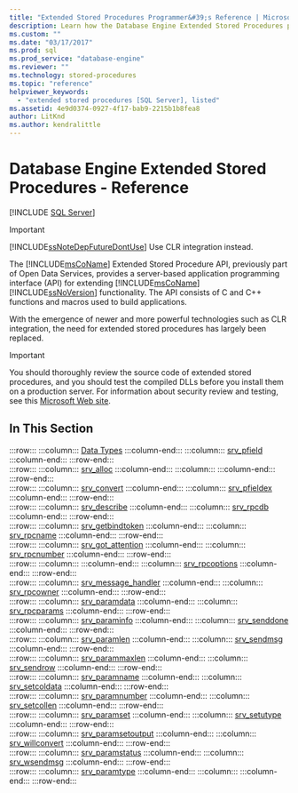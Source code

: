 ```yaml
---
title: "Extended Stored Procedures Programmer&#39;s Reference | Microsoft Docs"
description: Learn how the Database Engine Extended Stored Procedures provide a server-based application programming interface (API) for expanding SQL Server functionality.
ms.custom: ""
ms.date: "03/17/2017"
ms.prod: sql
ms.prod_service: "database-engine"
ms.reviewer: ""
ms.technology: stored-procedures
ms.topic: "reference"
helpviewer_keywords: 
  - "extended stored procedures [SQL Server], listed"
ms.assetid: 4e9d0374-0927-4f17-bab9-2215b1b8fea8
author: LitKnd
ms.author: kendralittle
---
```

# Database Engine Extended Stored Procedures - Reference
 [!INCLUDE [SQL Server](../../includes/applies-to-version/sqlserver.md)]
    
> [!IMPORTANT]  
>  [!INCLUDE[ssNoteDepFutureDontUse](../../includes/ssnotedepfuturedontuse-md.md)] Use CLR integration instead.  
  
 The [!INCLUDE[msCoName](../../includes/msconame-md.md)] Extended Stored Procedure API, previously part of Open Data Services, provides a server-based application programming interface (API) for extending [!INCLUDE[msCoName](../../includes/msconame-md.md)] [!INCLUDE[ssNoVersion](../../includes/ssnoversion-md.md)] functionality. The API consists of C and C++ functions and macros used to build applications.  
  
 With the emergence of newer and more powerful technologies such as CLR integration, the need for extended stored procedures has largely been replaced.  
  
> [!IMPORTANT]  
>  You should thoroughly review the source code of extended stored procedures, and you should test the compiled DLLs before you install them on a production server. For information about security review and testing, see this [Microsoft Web site](https://go.microsoft.com/fwlink/?LinkID=54761&amp;clcid=0x409https://msdn.microsoft.com/security/).  
  
## In This Section  
  
:::row:::
    :::column:::
        [Data Types](../../relational-databases/extended-stored-procedures-reference/data-types-extended-stored-procedure-api.md)
    :::column-end:::
    :::column:::
        [srv_pfield](../../relational-databases/extended-stored-procedures-reference/srv-pfield-extended-stored-procedure-api.md)
    :::column-end:::
:::row-end:::  
:::row:::
    :::column:::
        [srv_alloc](../../relational-databases/extended-stored-procedures-reference/srv-alloc-extended-stored-procedure-api.md)
    :::column-end:::
    :::column:::
    :::column-end:::
:::row-end:::  
:::row:::
    :::column:::
        [srv_convert](../../relational-databases/extended-stored-procedures-reference/srv-convert-extended-stored-procedure-api.md)
    :::column-end:::
    :::column:::
        [srv_pfieldex](../../relational-databases/extended-stored-procedures-reference/srv-pfieldex-extended-stored-procedure-api.md)
    :::column-end:::
:::row-end:::  
:::row:::
    :::column:::
        [srv_describe](../../relational-databases/extended-stored-procedures-reference/srv-describe-extended-stored-procedure-api.md)
    :::column-end:::
    :::column:::
        [srv_rpcdb](../../relational-databases/extended-stored-procedures-reference/srv-rpcdb-extended-stored-procedure-api.md)
    :::column-end:::
:::row-end:::  
:::row:::
    :::column:::
        [srv_getbindtoken](../../relational-databases/extended-stored-procedures-reference/srv-getbindtoken-extended-stored-procedure-api.md)
    :::column-end:::
    :::column:::
        [srv_rpcname](../../relational-databases/extended-stored-procedures-reference/srv-rpcname-extended-stored-procedure-api.md)
    :::column-end:::
:::row-end:::  
:::row:::
    :::column:::
        [srv_got_attention](../../relational-databases/extended-stored-procedures-reference/srv-got-attention-extended-stored-procedure-api.md)
    :::column-end:::
    :::column:::
        [srv_rpcnumber](../../relational-databases/extended-stored-procedures-reference/srv-rpcnumber-extended-stored-procedure-api.md)
    :::column-end:::
:::row-end:::  
:::row:::
    :::column:::
    :::column-end:::
    :::column:::
        [srv_rpcoptions](../../relational-databases/extended-stored-procedures-reference/srv-rpcoptions-extended-stored-procedure-api.md)
    :::column-end:::
:::row-end:::  
:::row:::
    :::column:::
        [srv_message_handler](../../relational-databases/extended-stored-procedures-reference/srv-message-handler-extended-stored-procedure-api.md)
    :::column-end:::
    :::column:::
        [srv_rpcowner](../../relational-databases/extended-stored-procedures-reference/srv-rpcowner-extended-stored-procedure-api.md)
    :::column-end:::
:::row-end:::  
:::row:::
    :::column:::
        [srv_paramdata](../../relational-databases/extended-stored-procedures-reference/srv-paramdata-extended-stored-procedure-api.md)
    :::column-end:::
    :::column:::
        [srv_rpcparams](../../relational-databases/extended-stored-procedures-reference/srv-rpcparams-extended-stored-procedure-api.md)
    :::column-end:::
:::row-end:::  
:::row:::
    :::column:::
        [srv_paraminfo](../../relational-databases/extended-stored-procedures-reference/srv-paraminfo-extended-stored-procedure-api.md)
    :::column-end:::
    :::column:::
        [srv_senddone](../../relational-databases/extended-stored-procedures-reference/srv-senddone-extended-stored-procedure-api.md)
    :::column-end:::
:::row-end:::  
:::row:::
    :::column:::
        [srv_paramlen](../../relational-databases/extended-stored-procedures-reference/srv-paramlen-extended-stored-procedure-api.md)
    :::column-end:::
    :::column:::
        [srv_sendmsg](../../relational-databases/extended-stored-procedures-reference/srv-sendmsg-extended-stored-procedure-api.md)
    :::column-end:::
:::row-end:::  
:::row:::
    :::column:::
        [srv_parammaxlen](../../relational-databases/extended-stored-procedures-reference/srv-parammaxlen-extended-stored-procedure-api.md)
    :::column-end:::
    :::column:::
        [srv_sendrow](../../relational-databases/extended-stored-procedures-reference/srv-sendrow-extended-stored-procedure-api.md)
    :::column-end:::
:::row-end:::  
:::row:::
    :::column:::
        [srv_paramname](../../relational-databases/extended-stored-procedures-reference/srv-paramname-extended-stored-procedure-api.md)
    :::column-end:::
    :::column:::
        [srv_setcoldata](../../relational-databases/extended-stored-procedures-reference/srv-setcoldata-extended-stored-procedure-api.md)
    :::column-end:::
:::row-end:::  
:::row:::
    :::column:::
        [srv_paramnumber](../../relational-databases/extended-stored-procedures-reference/srv-paramnumber-extended-stored-procedure-api.md)
    :::column-end:::
    :::column:::
        [srv_setcollen](../../relational-databases/extended-stored-procedures-reference/srv-setcollen-extended-stored-procedure-api.md)
    :::column-end:::
:::row-end:::  
:::row:::
    :::column:::
        [srv_paramset](../../relational-databases/extended-stored-procedures-reference/srv-paramset-extended-stored-procedure-api.md)
    :::column-end:::
    :::column:::
        [srv_setutype](../../relational-databases/extended-stored-procedures-reference/srv-setutype-extended-stored-procedure-api.md)
    :::column-end:::
:::row-end:::  
:::row:::
    :::column:::
        [srv_paramsetoutput](../../relational-databases/extended-stored-procedures-reference/srv-paramsetoutput-extended-stored-procedure-api.md)
    :::column-end:::
    :::column:::
        [srv_willconvert](../../relational-databases/extended-stored-procedures-reference/srv-willconvert-extended-stored-procedure-api.md)
    :::column-end:::
:::row-end:::  
:::row:::
    :::column:::
        [srv_paramstatus](../../relational-databases/extended-stored-procedures-reference/srv-paramstatus-extended-stored-procedure-api.md)
    :::column-end:::
    :::column:::
        [srv_wsendmsg](../../relational-databases/extended-stored-procedures-reference/srv-wsendmsg-extended-stored-procedure-api.md)
    :::column-end:::
:::row-end:::  
:::row:::
    :::column:::
        [srv_paramtype](../../relational-databases/extended-stored-procedures-reference/srv-paramtype-extended-stored-procedure-api.md)
    :::column-end:::
    :::column:::
    :::column-end:::
:::row-end:::
  
